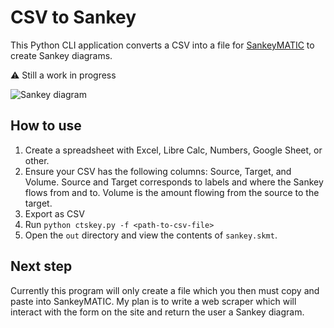 # CSV to Sankey
This Python CLI application converts a CSV into a file for [SankeyMATIC](https://sankeymatic.com) to create Sankey diagrams. 

⚠️ Still a work in progress

![Sankey diagram](https://i.imgur.com/6xD6dXu.png)

## How to use
1. Create a spreadsheet with Excel, Libre Calc, Numbers, Google Sheet, or other. 
2. Ensure your CSV has the following columns: Source, Target, and Volume. Source and Target corresponds to labels and where the Sankey flows from and to. Volume is the amount flowing from the source to the target.
4. Export as CSV
5. Run `python ctskey.py -f <path-to-csv-file>`
6. Open the `out` directory and view the contents of `sankey.skmt`.

## Next step
Currently this program will only create a file which you then must copy and paste into SankeyMATIC. My plan is to write a web scraper which will interact with the form on the site and return the user a Sankey diagram.

